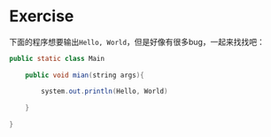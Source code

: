 # Exercise

下面的程序想要输出`Hello, World`，但是好像有很多bug，一起来找找吧：

```java
public static class Main 
    
    public void mian(string args){
        
        system.out.println(Hello, World)
            
    }
    
}
```

